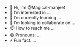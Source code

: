 - 👋 Hi, I’m @Magical-manjeet
- 👀 I’m interested in ...
- 🌱 I’m currently learning ...
- 💞️ I’m looking to collaborate on ...
- 📫 How to reach me ...
- 😄 Pronouns: ...
- ⚡ Fun fact: ...

<!---
Magical-manjeet/Magical-manjeet is a ✨ special ✨ repository because its `README.md` (this file) appears on your GitHub profile.
You can click the Preview link to take a look at your changes.
--->
